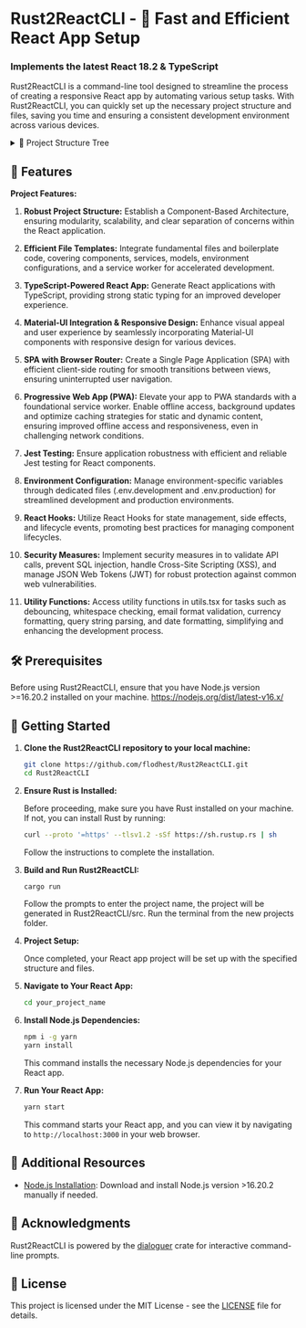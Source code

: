 # Rust2ReactCLI - 🦀 Fast and Efficient React App Setup

### Implements the latest **React 18.2** & **TypeScript**

Rust2ReactCLI is a command-line tool designed to streamline the process of creating a responsive React app by automating various setup tasks. With Rust2ReactCLI, you can quickly set up the necessary project structure and files, saving you time and ensuring a consistent development environment across various devices.

<details>
  <summary>🌲 Project Structure Tree</summary>
<pre>
project_name/
├── public/
│ ├── index.html
│ ├── manifest.json
│ └── service-worker.js
├── src/
│ ├── Components/
│ │ ├── Home/
│ │ │ ├── Home.tsx
│ │ │ └── Home.scss
│ │ │ └── Home.test.tsx
│ │ ├── PlaceholderComponent1/
│ │ │ ├── PlaceholderComponent1.tsx
│ │ │ └── PlaceholderComponent1.scss
│ │ │ └── PlaceholderComponent1.test.tsx
│ │ └── PlaceholderComponent2/
│ │ ├── PlaceholderComponent2.tsx
│ │ └── PlaceholderComponent2.scss
│ │ └── PlaceholderComponent2.test.tsx
│ ├── Middleware/
│ │ └── middleware.tsx
│ ├── Models/
│ │ └── PlaceholderModel.tsx
│ ├── Security/
│ │ └── SetupSecurity.tsx
│ ├── Service/
│ │ └── BackendService.ts
│ ├── Styles/
│ │ ├── main.scss
│ │ └── theme.js
│ ├── Utils/
│ │ └── utils.tsx
│ ├── App.tsx
│ └── index.tsx
├── .env.development
├── .env.production
├── .gitignore
├── package.json
├── tsconfig.json
└── webpack.config.js

</pre>
</details>

## 🚀 Features

**Project Features:**

1. **Robust Project Structure:** Establish a Component-Based Architecture, ensuring modularity, scalability, and clear separation of concerns within the React application.

2. **Efficient File Templates:** Integrate fundamental files and boilerplate code, covering components, services, models, environment configurations, and a service worker for accelerated development.

3. **TypeScript-Powered React App:** Generate React applications with TypeScript, providing strong static typing for an improved developer experience.

4. **Material-UI Integration & Responsive Design:** Enhance visual appeal and user experience by seamlessly incorporating Material-UI components with responsive design for various devices.

5. **SPA with Browser Router:** Create a Single Page Application (SPA) with efficient client-side routing for smooth transitions between views, ensuring uninterrupted user navigation.

6. **Progressive Web App (PWA):** Elevate your app to PWA standards with a foundational service worker. Enable offline access, background updates and optimize caching strategies for static and dynamic content, ensuring improved offline access and responsiveness, even in challenging network conditions.

7. **Jest Testing:** Ensure application robustness with efficient and reliable Jest testing for React components.

8. **Environment Configuration:** Manage environment-specific variables through dedicated files (.env.development and .env.production) for streamlined development and production environments.

9. **React Hooks:** Utilize React Hooks for state management, side effects, and lifecycle events, promoting best practices for managing component lifecycles.

10. **Security Measures:** Implement security measures in to validate API calls, prevent SQL injection, handle Cross-Site Scripting (XSS), and manage JSON Web Tokens (JWT) for robust protection against common web vulnerabilities.

11. **Utility Functions:** Access utility functions in utils.tsx for tasks such as debouncing, whitespace checking, email format validation, currency formatting, query string parsing, and date formatting, simplifying and enhancing the development process.

## 🛠 Prerequisites

Before using Rust2ReactCLI, ensure that you have Node.js version >=16.20.2 installed on your machine. https://nodejs.org/dist/latest-v16.x/

## 🏁 Getting Started

1. **Clone the Rust2ReactCLI repository to your local machine:**

    ```bash
    git clone https://github.com/flodhest/Rust2ReactCLI.git
    cd Rust2ReactCLI
    ```

2. **Ensure Rust is Installed:**

    Before proceeding, make sure you have Rust installed on your machine. If not, you can install Rust by running:

    ```bash
    curl --proto '=https' --tlsv1.2 -sSf https://sh.rustup.rs | sh
    ```

    Follow the instructions to complete the installation.

3. **Build and Run Rust2ReactCLI:**

    ```bash
    cargo run
    ```

    Follow the prompts to enter the project name, the project will be generated in Rust2ReactCLI/src. Run the terminal from the new projects folder. 

4. **Project Setup:**

    Once completed, your React app project will be set up with the specified structure and files.

5. **Navigate to Your React App:**

    ```bash
    cd your_project_name
    ```

6. **Install Node.js Dependencies:**

    ```bash
    npm i -g yarn
    yarn install
    ```

    This command installs the necessary Node.js dependencies for your React app.

7. **Run Your React App:**

    ```bash
    yarn start
    ```

    This command starts your React app, and you can view it by navigating to `http://localhost:3000` in your web browser.

## 🚧 Additional Resources

- [Node.js Installation](https://nodejs.org/dist/latest-v16.x/): Download and install Node.js version >16.20.2 manually if needed.

## 🙏 Acknowledgments

Rust2ReactCLI is powered by the [dialoguer](https://crates.io/crates/dialoguer) crate for interactive command-line prompts.

## 📄 License

This project is licensed under the MIT License - see the [LICENSE](LICENSE) file for details.
